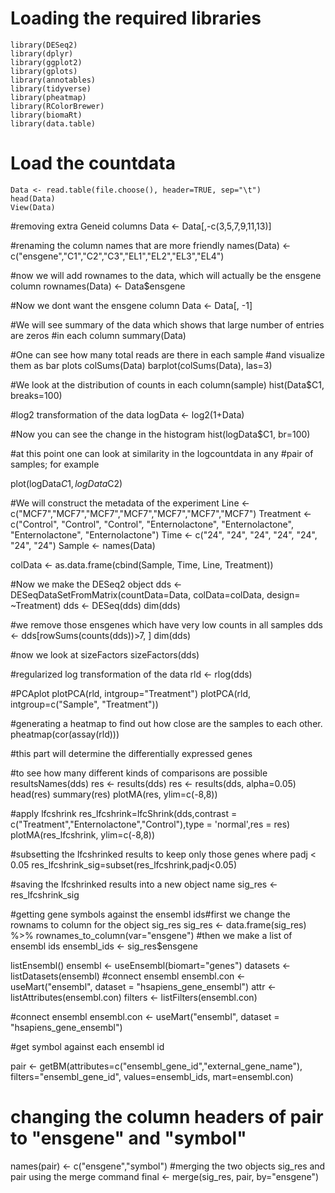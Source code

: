 # Loading the required libraries
```
library(DESeq2)
library(dplyr)
library(ggplot2)
library(gplots)
library(annotables)
library(tidyverse)
library(pheatmap)
library(RColorBrewer)
library(biomaRt)
library(data.table)
```
# Load the countdata
```
Data <- read.table(file.choose(), header=TRUE, sep="\t")
head(Data)
View(Data)
```
#removing extra Geneid columns
Data <- Data[,-c(3,5,7,9,11,13)]

#renaming the column names that are more friendly
names(Data) <- c("ensgene","C1","C2","C3","EL1","EL2","EL3","EL4")

#now we will add rownames to the data, which will actually be the ensgene column
rownames(Data) <- Data$ensgene

#Now we dont want the ensgene column
Data <- Data[, -1]

#We will see summary of the data which shows that large number of entries are zeros
#in each column
summary(Data)

#One can see how many total reads are there in each sample
#and visualize them as bar plots
colSums(Data)
barplot(colSums(Data), las=3)

#We look at the distribution of counts in each column(sample)
hist(Data$C1, breaks=100)

#log2 transformation of the data
logData <- log2(1+Data)

#Now you can see the change in the histogram
hist(logData$C1, br=100)

#at this point one can look at similarity in the logcountdata in any 
#pair of samples; for example

plot(logData$C1, logData$C2)

#We will construct the metadata of the experiment
Line <- c("MCF7","MCF7","MCF7","MCF7","MCF7","MCF7","MCF7")
Treatment <- c("Control", "Control", "Control", "Enternolactone", "Enternolactone", "Enternolactone", "Enternolactone")
Time <- c("24", "24", "24", "24", "24", "24", "24")
Sample <- names(Data)

colData <- as.data.frame(cbind(Sample, Time, Line, Treatment))

#Now we make the DESeq2 object
dds <- DESeqDataSetFromMatrix(countData=Data, colData=colData, design= ~Treatment)
dds <- DESeq(dds)
dim(dds)

#we remove those ensgenes which have very low counts in all samples
dds <- dds[rowSums(counts(dds))>7, ]
dim(dds)

#now we look at sizeFactors
sizeFactors(dds)

#regularized log transformation of the data
rld <- rlog(dds)

#PCAplot
plotPCA(rld, intgroup="Treatment")
plotPCA(rld, intgroup=c("Sample", "Treatment"))

#generating a heatmap to find out how close are the samples to each other.
pheatmap(cor(assay(rld)))

#this part will determine the differentially expressed genes

#to see how many different kinds of comparisons are possible
resultsNames(dds)
res <- results(dds)
res <- results(dds, alpha=0.05)
head(res)
summary(res)
plotMA(res, ylim=c(-8,8))

#apply lfcshrink
res_lfcshrink=lfcShrink(dds,contrast = c("Treatment","Enternolactone","Control"),type = 'normal',res = res)
plotMA(res_lfcshrink, ylim=c(-8,8))

#subsetting the lfcshrinked results to keep only those genes where padj < 0.05
res_lfcshrink_sig=subset(res_lfcshrink,padj<0.05)

#saving the lfcshrinked results into a new object name
sig_res <- res_lfcshrink_sig

#getting gene symbols against the ensembl ids#first we change the rownams to column for the object sig_res
sig_res <- data.frame(sig_res) %>% rownames_to_column(var="ensgene")
#then we make a list of ensembl ids
ensembl_ids <- sig_res$ensgene

listEnsembl()
ensembl <- useEnsembl(biomart="genes")
datasets <- listDatasets(ensembl)
#connect ensembl
ensembl.con <- useMart("ensembl", dataset = "hsapiens_gene_ensembl")
attr <- listAttributes(ensembl.con)
filters <- listFilters(ensembl.con)

#connect ensembl
ensembl.con <- useMart("ensembl", dataset = "hsapiens_gene_ensembl")

#get symbol against each ensembl id

pair <- getBM(attributes=c("ensembl_gene_id","external_gene_name"), filters="ensembl_gene_id", values=ensembl_ids, mart=ensembl.con)

# changing the column headers of pair to "ensgene" and "symbol"
names(pair) <- c("ensgene","symbol")
#merging the two objects sig_res and pair using the merge command
final <- merge(sig_res, pair, by="ensgene")


